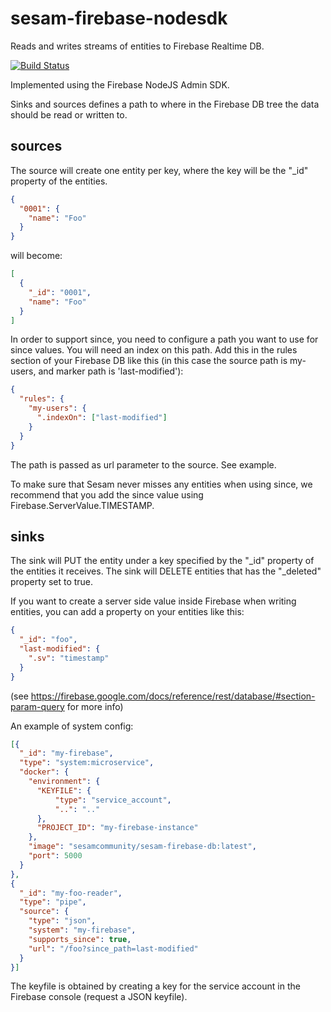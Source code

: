 # sesam-firebase-nodesdk
Reads and writes streams of entities to Firebase Realtime DB.

[![Build Status](https://travis-ci.org/sesam-community/sesam-firebase-nodesdk.svg?branch=master)](https://travis-ci.org/sesam-community/sesam-firebase-nodesdk)

Implemented using the Firebase NodeJS Admin SDK.

Sinks and sources defines a path to where in the Firebase DB tree the data should be read or written to.

## sources
The source will create one entity per key, where the key will be the "_id" property of the entities.
```json
{
  "0001": {
    "name": "Foo"
  }
}
```
will become:
```json
[
  {
    "_id": "0001",
    "name": "Foo"
  }
]
```

In order to support since, you need to configure a path you want to use for since values. You will need an index on this path. Add this in the rules section
of your Firebase DB like this (in this case the source path is my-users, and marker path is 'last-modified'):
```json
{
  "rules": {
    "my-users": {
      ".indexOn": ["last-modified"]
    }
  }
}
```

The path is passed as url parameter to the source. See example.

To make sure that Sesam never misses any entities when using since, we recommend that you add the since value using Firebase.ServerValue.TIMESTAMP.

## sinks
The sink will PUT the entity under a key specified by the "_id" property of the entities it receives. The sink will DELETE entities that has the "_deleted" property
set to true.

If you want to create a server side value inside Firebase when writing entities, you can add a property on your entities like this:
```json
{
  "_id": "foo",
  "last-modified": {
    ".sv": "timestamp"
  }
}
```

(see https://firebase.google.com/docs/reference/rest/database/#section-param-query for more info)

An example of system config: 

```json
[{
  "_id": "my-firebase",
  "type": "system:microservice",
  "docker": {
    "environment": {
      "KEYFILE": {
          "type": "service_account",
          "..": ".."
      },
      "PROJECT_ID": "my-firebase-instance"
    },
    "image": "sesamcommunity/sesam-firebase-db:latest",
    "port": 5000
  }
},
{
  "_id": "my-foo-reader",
  "type": "pipe",
  "source": {
    "type": "json",
    "system": "my-firebase",
    "supports_since": true,
    "url": "/foo?since_path=last-modified"
  }
}]
```

The keyfile is obtained by creating a key for the service account in the Firebase console (request a JSON keyfile).
